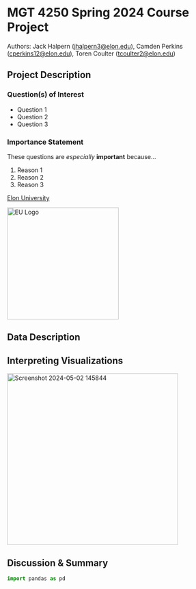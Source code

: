 # MGT 4250 Spring 2024 Course Project
Authors: Jack Halpern (jhalpern3@elon.edu), Camden Perkins (cperkins12@elon.edu), Toren Coulter (tcoulter2@elon.edu)

## Project Description 
### Question(s) of Interest 
- Question 1
- Question 2
- Question 3
### Importance Statement 
These questions are *especially* **important** because...
1. Reason 1
2. Reason 2
3. Reason 3

[Elon University](https://elon.edu)

<img width="261" alt="EU Logo" src="https://github.com/Jhalpern6/mgt4250spring2024/assets/168772702/59e0d380-d441-4f9d-9e11-1671a96105e4">

## Data Description

## Interpreting Visualizations 
<img width="400" alt="Screenshot 2024-05-02 145844" src="https://github.com/Jhalpern6/mgt4250spring2024/assets/168772702/246520b9-6706-4c49-8b18-c380d00b8568">

## Discussion & Summary 

```python
import pandas as pd 
```
